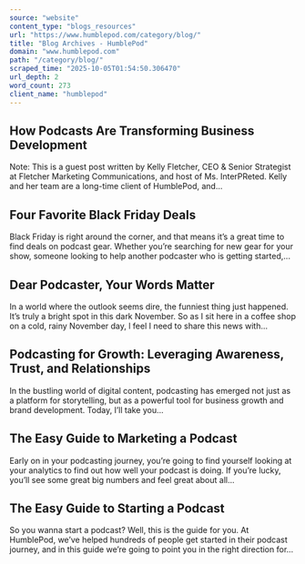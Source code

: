 ```yaml
---
source: "website"
content_type: "blogs_resources"
url: "https://www.humblepod.com/category/blog/"
title: "Blog Archives - HumblePod"
domain: "www.humblepod.com"
path: "/category/blog/"
scraped_time: "2025-10-05T01:54:50.306470"
url_depth: 2
word_count: 273
client_name: "humblepod"
---
```


## How Podcasts Are Transforming Business Development

Note: This is a guest post written by Kelly Fletcher, CEO & Senior Strategist at Fletcher Marketing Communications, and host of Ms. InterPReted. Kelly and her team are a long-time client of HumblePod, and...

## Four Favorite Black Friday Deals

Black Friday is right around the corner, and that means it’s a great time to find deals on podcast gear. Whether you’re searching for new gear for your show, someone looking to help another podcaster who is getting started,...

## Dear Podcaster, Your Words Matter

In a world where the outlook seems dire, the funniest thing just happened. It’s truly a bright spot in this dark November. So as I sit here in a coffee shop on a cold, rainy November day, l feel I need to share this news with...

## Podcasting for Growth: Leveraging Awareness, Trust, and Relationships

In the bustling world of digital content, podcasting has emerged not just as a platform for storytelling, but as a powerful tool for business growth and brand development. Today, I’ll take you...

## The Easy Guide to Marketing a Podcast

Early on in your podcasting journey, you’re going to find yourself looking at your analytics to find out how well your podcast is doing. If you’re lucky, you’ll see some great big numbers and feel great about all...

## The Easy Guide to Starting a Podcast

So you wanna start a podcast? Well, this is the guide for you. At HumblePod, we’ve helped hundreds of people get started in their podcast journey, and in this guide we’re going to point you in the right direction for...
